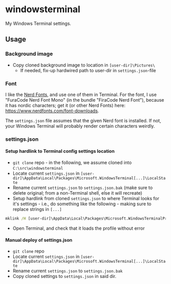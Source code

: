 # windowsterminal
My Windows Terminal settings.

## Usage

### Background image

* Copy cloned background image to location in `[user-dir]\Pictures\`
  * If needed, fix-up hardwired path to user-dir in `settings.json`-file

### Font

I like the [Nerd Fonts](https://github.com/ryanoasis/nerd-fonts/), and use one of them in Terminal. For the font, I use "FuraCode Nerd Font Mono" (in the bundle "FiraCode Nerd Font"), because it has nordic characters; get it (or other Nerd Fonts) here: <https://www.nerdfonts.com/font-downloads>.

The `settings.json` file assumes that the given Nerd font is installed. If not, your Windows Terminal will probably render certain characters weirdly.

### settings.json

#### Setup hardlink to Terminal config settings location

* `git clone` repo - in the following, we assume cloned into `C:\src\windowsterminal`
* Locate current `settings.json` in `[user-dir]\AppData\Local\Packages\Microsoft.WindowsTerminal[...]\LocalState`
* Rename current `settings.json` to `settings.json.bak` (make sure to delete original; from a non-Terminal shell, else it will recreate)
* Setup hardlink from cloned `settings.json` to where Terminal looks for it's settings - i.e., do something like the following - making sure to replace strings in `[...]`

```cmd
mklink /H [user-dir]\AppData\Local\Packages\Microsoft.WindowsTerminalPreview_[somestring]\LocalState\settings.json C:\src\windowsterminal\settings.json
```

* Open Terminal, and check that it loads the profile without error

#### Manual deploy of settings.json

* `git clone` repo
* Locate current `settings.json` in `[user-dir]\AppData\Local\Packages\Microsoft.WindowsTerminal[...]\LocalState`
* Rename current `settings.json` to `settings.json.bak`
* Copy cloned settings to `settings.json` in said dir.

